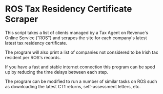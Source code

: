 # ROS Tax Residency Certificate Scraper

This script takes a list of clients managed by a Tax Agent on Revenue's Online Service ("ROS") and scrapes the site for each company's latest latest tax residency certificate.

The program will also print a list of companies not considered to be Irish tax resident per ROS's records.

If you have a fast and stable internet connection this program can be sped up by reducing the time delays between each step.

The program can be modified to run a number of similar tasks on ROS such as downloading the latest CT1 returns, self-assessment letters, etc.
